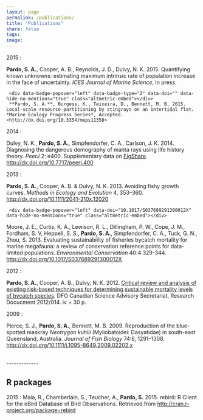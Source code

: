 ```yaml
---
layout: page
permalink: /publications/
title: "Publications"
share: false
tags: 
image:
---
```

<script type='text/javascript' src='https://d1bxh8uas1mnw7.cloudfront.net/assets/embed.js'></script>  

2015
:    <div data-badge-popover="left" data-badge-type="2" data-doi="" data-hide-no-mentions="true" class="altmetric-embed"></div>
     **Pardo, S. A.**, Cooper, A. B., Reynolds, J. D., Dulvy, N. K. 2015.
     Quantifying known unknowns: estimating maximum intrinsic rate of 
     population increase in the face of uncertainty.
     *ICES Journal of Marine Science*, In press.

     <div data-badge-popover="left" data-badge-type="2" data-doi="" data-hide-no-mentions="true" class="altmetric-embed"></div>
     **Pardo, S. A.**, Burgess, K., Teixeira, D., Bennett, M. B. 2015. Local-scale resource partitioning by stingrays on an intertidal flat. *Marine Ecology Progress Series*, Accepted. <http://dx.doi.org/10.3354/meps11358>

2014
:    <div data-badge-popover="left" data-badge-type="2" data-doi="10.7717/peerj.400" data-hide-no-mentions="true" class="altmetric-embed"></div>
     Dulvy, N. K., **Pardo, S. A.**, Simpfendorfer, C. A., Carlson, J. K. 2014. Diagnosing the dangerous demography of manta rays using life history theory. *PeerJ* 2: e400. Supplementary data on [FigShare](http://dx.doi.org/10.6084/m9.figshare.1009215). <http://dx.doi.org/10.7717/peerj.400>

2013
:    <div data-badge-popover="left" data-badge-type="2" data-doi="10.1111/2041-210x.12020" data-hide-no-mentions="true" class="altmetric-embed"></div>
     **Pardo, S. A.**, Cooper, A. B. & Dulvy, N. K. 2013. Avoiding fishy growth curves. *Methods in Ecology and Evolution* 4, 353–360. <http://dx.doi.org/10.1111/2041-210x.12020>  

     <div data-badge-popover="left" data-doi="10.1017/S037689291300012X" data-hide-no-mentions="true" class="altmetric-embed"></div>
Moore, J. E., Curtis, K. A., Lewison, R. L., Dillingham, P. W., Cope, J. M., Fordham, S. V, Heppell, S. S., **Pardo, S. A.**, Simpfendorfer, C. A., Tuck, G. N., Zhou, S. 2013. Evaluating sustainability of fisheries bycatch mortality for marine megafauna: a review of conservation reference points for data-limited populations. *Environmental Conservation* 40:4 329-344. <http://dx.doi.org/10.1017/S037689291300012X>

2012
:      <div data-badge-popover="left" data-doi="" data-hide-no-mentions="true" class="altmetric-embed"></div>
**Pardo, S. A.**, Cooper, A. B., Dulvy, N. K. 2012. [Critical review and analysis of existing risk-based techniques for determining sustainable mortality levels of bycatch species](http://www.dfo-mpo.gc.ca/Csas-sccs/publications/resdocs-docrech/2012/2012_014-eng.pdf). DFO Canadian Science Advisory Secretariat, Research Docucment 2012/014. iv + 30 p.

2009
:      <div data-badge-popover="left" div data-badge-type="2" data-doi="10.1111/j.1095-8649.2009.02202.x" data-hide-no-mentions="true" class="altmetric-embed"></div>
Pierce, S. J., **Pardo, S. A.**, Bennett, M. B. 2009. Reproduction of the blue-spotted maskray *Neotrygon kuhlii* (Myliobatoidei: Dasyatidae) in south-east Queensland, Australia. *Journal of Fish Biology* 74:6, 1291–1308. <http://dx.doi.org/10.1111/j.1095-8649.2009.02202.x>

<br>
-------------

## R packages

2015
:      Maia, R., Chamberlain, S., Teucher, A., **Pardo, S.** 2015. rebird: R Client for the eBird Database of Bird Observations. Retrieved from 
       <http://cran.r-project.org/package=rebird>



